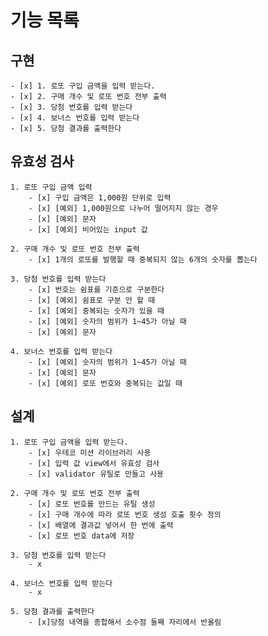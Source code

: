 # 기능 목록

## 구현

    - [x] 1. 로또 구입 금액을 입력 받는다.
    - [x] 2. 구매 개수 및 로또 번호 전부 출력
    - [x] 3. 당첨 번호를 입력 받는다
    - [x] 4. 보너스 번호를 입력 받는다
    - [x] 5. 당첨 결과를 출력한다

## 유효성 검사

    1. 로또 구입 금액 입력
        - [x] 구입 금액은 1,000원 단위로 입력
        - [x] [예외] 1,000원으로 나누어 떨어지지 않는 경우
        - [x] [예외] 문자
        - [x] [예외] 비어있는 input 값

    2. 구매 개수 및 로또 번호 전부 출력
        - [x] 1개의 로또를 발행할 때 중복되지 않는 6개의 숫자를 뽑는다

    3. 당첨 번호를 입력 받는다
        - [x] 번호는 쉼표를 기준으로 구분한다
        - [x] [예외] 쉼표로 구분 안 할 때
        - [x] [예외] 중복되는 숫자가 있을 때
        - [x] [예외] 숫자의 범위가 1~45가 아닐 때
        - [x] [예외] 문자

    4. 보너스 번호를 입력 받는다
        - [x] [예외] 숫자의 범위가 1~45가 아닐 때
        - [x] [예외] 문자
        - [x] [예외] 로또 번호와 중복되는 값일 때

## 설계

    1. 로또 구입 금액을 입력 받는다.
        - [x] 우테코 미션 라이브러리 사용
        - [x] 입력 값 view에서 유효성 검사
        - [x] validator 유틸로 만들고 사용

    2. 구매 개수 및 로또 번호 전부 출력
        - [x] 로또 번호를 만드는 유틸 생성
        - [x] 구매 개수에 따라 로또 번호 생성 호출 횟수 정의
        - [x] 배열에 결과값 넣어서 한 번에 출력
        - [x] 로또 번호 data에 저장

    3. 당첨 번호를 입력 받는다
        - x

    4. 보너스 번호를 입력 받는다
        - x

    5. 당첨 결과를 출력한다
        - [x]당첨 내역을 종합해서 소수점 둘째 자리에서 반올림
